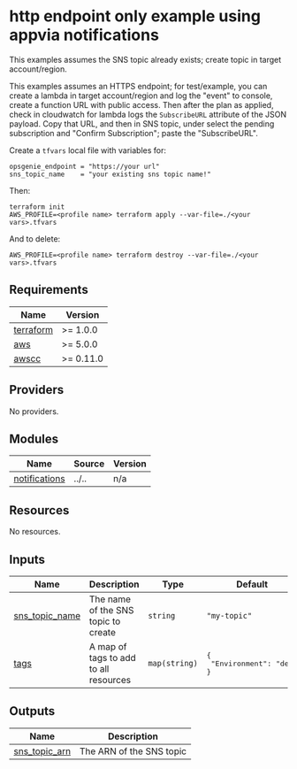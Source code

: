 # http endpoint only example using appvia notifications
This examples assumes the SNS topic already exists; create topic in target account/region.

This examples assumes an HTTPS endpoint; for test/example, you can create a lambda in target account/region and log the "event" to console, create a function URL with public access. Then after the plan as applied, check in cloudwatch for lambda logs the `SubscribeURL` attribute of the JSON payload. Copy that URL, and then in SNS topic, under select the pending subscription and "Confirm Subscription"; paste the "SubscribeURL".

Create a `tfvars` local file with variables for:
```
opsgenie_endpoint = "https://your url"
sns_topic_name    = "your existing sns topic name!"
```

Then:
```
terraform init
AWS_PROFILE=<profile name> terraform apply --var-file=./<your vars>.tfvars
```

And to delete:
```
AWS_PROFILE=<profile name> terraform destroy --var-file=./<your vars>.tfvars
```

<!-- BEGIN_TF_DOCS -->
## Requirements

| Name | Version |
|------|---------|
| <a name="requirement_terraform"></a> [terraform](#requirement\_terraform) | >= 1.0.0 |
| <a name="requirement_aws"></a> [aws](#requirement\_aws) | >= 5.0.0 |
| <a name="requirement_awscc"></a> [awscc](#requirement\_awscc) | >= 0.11.0 |

## Providers

No providers.

## Modules

| Name | Source | Version |
|------|--------|---------|
| <a name="module_notifications"></a> [notifications](#module\_notifications) | ../.. | n/a |

## Resources

No resources.

## Inputs

| Name | Description | Type | Default | Required |
|------|-------------|------|---------|:--------:|
| <a name="input_sns_topic_name"></a> [sns\_topic\_name](#input\_sns\_topic\_name) | The name of the SNS topic to create | `string` | `"my-topic"` | no |
| <a name="input_tags"></a> [tags](#input\_tags) | A map of tags to add to all resources | `map(string)` | <pre>{<br>  "Environment": "dev"<br>}</pre> | no |

## Outputs

| Name | Description |
|------|-------------|
| <a name="output_sns_topic_arn"></a> [sns\_topic\_arn](#output\_sns\_topic\_arn) | The ARN of the SNS topic |
<!-- END_TF_DOCS -->